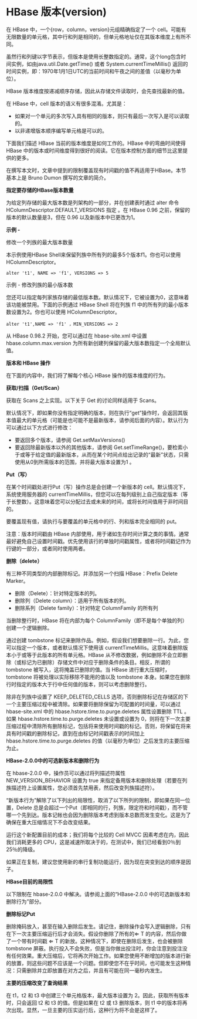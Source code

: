 # HBase 版本(version)

在 HBase 中，一个{row，column，version}元组精确指定了一个 cell。可能有无限数量的单元格，其中行和列是相同的，但单元格地址仅在其版本维度上有所不同。 

虽然行和列键以字节表示，但版本是使用长整数指定的。通常，这个long包含时间实例，如由java.util.Date.getTime() 或者 System.currentTimeMillis() 返回的时间实例，即：1970年1月1日UTC的当前时间和午夜之间的差值（以毫秒为单位）。

HBase 版本维度按递减顺序存储，因此从存储文件读取时，会先查找最新的值。

在 HBase 中，cell 版本的语义有很多混淆。尤其是：

- 如果对一个单元的多次写入具有相同的版本，则只有最后一次写入是可以读取的。
- 以非递增版本顺序编写单元格是可以的。

下面我们描述 HBase 当前的版本维度是如何工作的。HBase 中的弯曲时间使得 HBase 中的版本或时间维度得到很好的阅读。它在版本控制方面的细节比这里提供的更多。

在撰写本文时，文章中提到的限制覆盖现有时间戳的值不再适用于HBase。本节基本上是 Bruno Dumon 撰写的文章的简介。

**指定要存储的HBase版本数量**

为给定列存储的最大版本数是列架构的一部分，并在创建表时通过 alter 命令 HColumnDescriptor.DEFAULT_VERSIONS 指定 。在 HBase 0.96 之前，保留的版本的默认数量是3，但在 0.96 以及新版本中已更改为1。 

**示例 -** 

修改一个列族的最大版本数量

本示例使用HBase Shell来保留列族中所有列的最多5个版本f1。你也可以使用HColumnDescriptor。

```
alter 't1', NAME => 'f1', VERSIONS => 5
```

示例 - 修改列族的最小版本数

您还可以指定每列家族存储的最低版本数。默认情况下，它被设置为0，这意味着该功能被禁用。下面的示例通过 HBase Shell 将在列族 f1 中的所有列的最小版本数设置为2。你也可以使用 HColumnDescriptor。

```
alter 't1',NAME => 'f1' ，MIN_VERSIONS => 2
```

从 HBase 0.98.2 开始，您可以通过在 hbase-site.xml 中设置 hbase.column.max.version 为所有新创建列保留的最大版本数指定一个全局默认值。

**版本和 HBase 操作**

在下面的内容中，我们将了解每个核心 HBase 操作的版本维度的行为。 

**获取/扫描（Get/Scan）**

获取在 Scans 之上实现。以下关于 Get 的讨论同样适用于 Scans。

默认情况下，即如果你没有指定明确的版本，则在执行“get”操作时，会返回其版本值最大的单元格（可能是也可能不是最新版本，请参阅后面的内容）。默认行为可以通过以下方式进行修改：

- 要返回多个版本，请参阅 Get.setMaxVersions()
- 要返回除最新版本以外的其他版本，请参阅 Get.setTimeRange()，要检索小于或等于给定值的最新版本，从而在某个时间点给出记录的“最新”状态，只需使用从0到所需版本的范围，并将最大版本设置为1 。

**Put（写）**

在某个时间戳处进行Put（写）操作总是会创建一个新版本的 cell。默认情况下，系统使用服务器的 currentTimeMillis，但您可以在每列级别上自己指定版本（等于长整数）。这意味着您可以分配过去或未来的时间，或将长时间值用于非时间目的。 

要覆盖现有值，请执行与要覆盖的单元格中的行、列和版本完全相同的 put。

注意：版本时间戳由 HBase 内部使用，用于诸如生存时间计算之类的事情。通常最好避免自己设置时间戳。优先使用该行的单独时间戳属性，或者将时间戳记作为行键的一部分，或者同时使用两者。

**删除（delete）**

有三种不同类型的内部删除标记。并添加另一个扫描 HBase：Prefix Delete Marker。

- 删除（Delete）：针对特定版本的列。
- 删除列（Delete column）：适用于所有版本的列。
- 删除系列（Delete family）：针对特定 ColumnFamily 的所有列

当删除整行时，HBase 将在内部为每个 ColumnFamily（即不是每个单独的列）创建一个逻辑删除。

通过创建 tombstone 标记来删除作品。例如，假设我们想要删除一行。为此，您可以指定一个版本，或者默认情况下使用该 currentTimeMillis。这意味着删除版本小于或等于此版本的所有单元格。HBase 从不修改数据，例如删除不会立即删除（或标记为已删除）存储文件中对应于删除条件的条目。相反，所谓的 tombstone 被写入，这将掩盖已删除的值。当 HBase 进行重大压缩时，tombstone 将被处理以实际移除不能用的值以及 tombstone 本身。如果您在删除行时指定的版本大于行中任何值的版本，则可以考虑删除整行。

除非在列族中设置了 KEEP_DELETED_CELLS 选项，否则删除标记在存储区的下一个主要压缩过程中被清除。如果要将删除保留为可配置的时间量，可以通过hbase-site.xml 中的 hbase.hstore.time.to.purge.deletes 属性设置删除 TTL 。如果 hbase.hstore.time.to.purge.deletes 未设置或设置为 0，则将在下一次主要压缩过程中清除所有删除标记，包括将来使用时间戳的标记。否则，将保留在将来具有时间戳的删除标记，直到在由标记时间戳表示的时间加上hbase.hstore.time.to.purge.deletes 的值（以毫秒为单位）之后发生的主要压缩为止。

**HBase-2.0.0中的可选新版本和删除行为**

在 hbase-2.0.0 中，操作员可以通过将列描述符属性 NEW_VERSION_BEHAVIOR 设置为 true 来指定备用版本和删除处理（若要在列族描述符上设置属性，您必须首先禁用表，然后改变列族描述符）。

“新版本行为”解除了以下列出的局限性，取消了以下所列的限制，即如果在同一位置，Delete 总是会超过一个Put（即相同的行，列族，限定符和时间戳），而不管哪一个先到达。版本记帐也会因为删除版本考虑到版本总数而发生变化。这是为了确保在重大压缩情况下不会改变结果。

运行这个新配置目前的成本；我们将每个比较的 Cell MVCC 因素考虑在内，因此我们消耗更多的 CPU，这是减速所取决于的，在测试中，我们已经看到0％到25％的降级。

如果正在复制，建议您使用新的串行复制功能运行，因为现在突变到达的顺序是因子。

**HBase目前的局限性**

以下限制在 hbase-2.0.0 中解决。请参阅上面的“HBase-2.0.0 中的可选新版本和删除行为”部分。

**删除标记Put**

删除掩码放入，甚至在输入删除后发生。请记住，删除操作会写入逻辑删除，只有在下一次主要压缩运行后才会消失。假设你删除了所有的⇐ T 的内容，然后你做了一个带有时间戳 ⇐ T 的新放。这种情况下，即使在删除后发生，也会被删除 tombstone 屏蔽。执行投入不会失败，但是当你做出投注时，你会注意到投注没有任何效果。重大压缩后，它将再次开始工作。如果您使用不断增加的版本进行新的放置，则这些问题不应该是一个问题。但即使您不在乎时间，也可能发生这种情况：只需删除并立即放置在对方之后，并且有可能在同一毫秒内发生。

**主要的压缩改变了查询结果**

在 t1，t2 和 t3 中创建三个单元格版本，最大版本设置为 2。因此，获取所有版本时，只会返回 t2 和 t3 的值。但是如果在 t2 或 t3 删除版本，则 t1 中的版本将再次出现。显然，一旦主要的压实运行后，这种行为将不会是这样了。